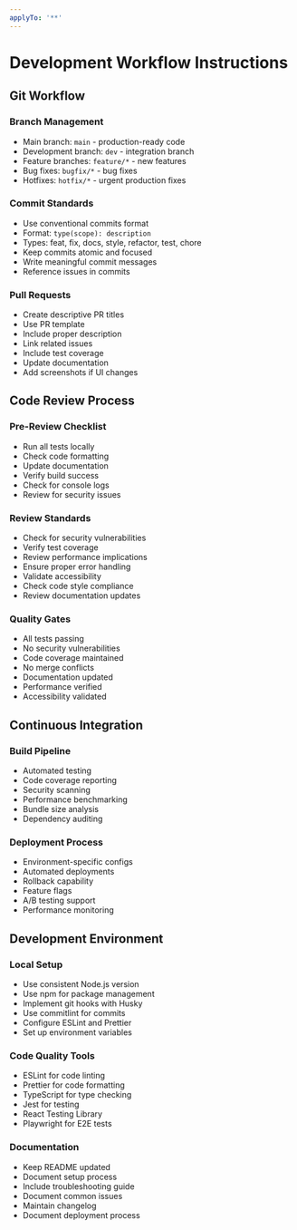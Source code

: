 ```yaml
---
applyTo: '**'
---
```

# Development Workflow Instructions

## Git Workflow
### Branch Management
- Main branch: `main` - production-ready code
- Development branch: `dev` - integration branch
- Feature branches: `feature/*` - new features
- Bug fixes: `bugfix/*` - bug fixes
- Hotfixes: `hotfix/*` - urgent production fixes

### Commit Standards
- Use conventional commits format
- Format: `type(scope): description`
- Types: feat, fix, docs, style, refactor, test, chore
- Keep commits atomic and focused
- Write meaningful commit messages
- Reference issues in commits

### Pull Requests
- Create descriptive PR titles
- Use PR template
- Include proper description
- Link related issues
- Include test coverage
- Update documentation
- Add screenshots if UI changes

## Code Review Process
### Pre-Review Checklist
- Run all tests locally
- Check code formatting
- Update documentation
- Verify build success
- Check for console logs
- Review for security issues

### Review Standards
- Check for security vulnerabilities
- Verify test coverage
- Review performance implications
- Ensure proper error handling
- Validate accessibility
- Check code style compliance
- Review documentation updates

### Quality Gates
- All tests passing
- No security vulnerabilities
- Code coverage maintained
- No merge conflicts
- Documentation updated
- Performance verified
- Accessibility validated

## Continuous Integration
### Build Pipeline
- Automated testing
- Code coverage reporting
- Security scanning
- Performance benchmarking
- Bundle size analysis
- Dependency auditing

### Deployment Process
- Environment-specific configs
- Automated deployments
- Rollback capability
- Feature flags
- A/B testing support
- Performance monitoring

## Development Environment
### Local Setup
- Use consistent Node.js version
- Use npm for package management
- Implement git hooks with Husky
- Use commitlint for commits
- Configure ESLint and Prettier
- Set up environment variables

### Code Quality Tools
- ESLint for code linting
- Prettier for code formatting
- TypeScript for type checking
- Jest for testing
- React Testing Library
- Playwright for E2E tests

### Documentation
- Keep README updated
- Document setup process
- Include troubleshooting guide
- Document common issues
- Maintain changelog
- Document deployment process
